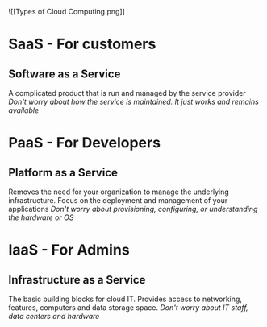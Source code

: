 ![[Types of Cloud Computing.png]]

# SaaS - For customers
## Software as a Service
A complicated product that is run and managed by the service provider
*Don't worry about how the service is maintained. It just works and remains available*

# PaaS - For Developers
## Platform as a Service
Removes the need for your organization to manage the underlying infrastructure. Focus on the deployment and management of your applications
*Don't worry about provisioning, configuring, or understanding the hardware or OS*

# IaaS - For Admins

## Infrastructure as a Service
The basic building blocks for cloud IT. Provides access to networking, features, computers and data storage space.
*Don't worry about IT staff, data centers and hardware*

